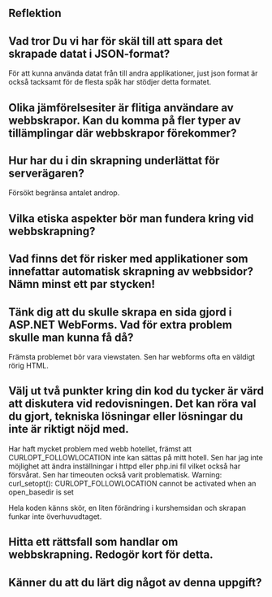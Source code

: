 <h2>Reflektion</h2>

Vad tror Du vi har för skäl till att spara det skrapade datat i JSON-format?
--------------
För att kunna använda datat från till andra applikationer, just json format är också tacksamt för de flesta spåk har stödjer detta formatet. 


Olika jämförelsesiter är flitiga användare av webbskrapor. Kan du komma på fler typer av tillämplingar där webbskrapor förekommer?
--------------

Hur har du i din skrapning underlättat för serverägaren?
------------------
Försökt begränsa antalet androp. 

Vilka etiska aspekter bör man fundera kring vid webbskrapning?
------------------

Vad finns det för risker med applikationer som innefattar automatisk skrapning av webbsidor? Nämn minst ett par stycken!
--------------
Tänk dig att du skulle skrapa en sida gjord i ASP.NET WebForms. Vad för extra problem skulle man kunna få då?
------------------
Främsta problemet bör vara viewstaten. Sen har webforms ofta en väldigt rörig HTML. 

Välj ut två punkter kring din kod du tycker är värd att diskutera vid redovisningen. Det kan röra val du gjort, tekniska lösningar eller lösningar du inte är riktigt nöjd med.
------------------
Har haft mycket problem med webb hotellet, främst att CURLOPT_FOLLOWLOCATION inte kan sättas på mitt hotell. Sen har jag inte möjlighet att ändra inställningar i httpd eller php.ini fil vilket också har försvårat. 
Sen har timeouten också varit problematisk. 
Warning: curl_setopt(): CURLOPT_FOLLOWLOCATION cannot be activated when an open_basedir is set

Hela koden känns skör, en liten förändring i kurshemsidan och skrapan funkar inte överhuvudtaget. 



Hitta ett rättsfall som handlar om webbskrapning. Redogör kort för detta.
------------------
Känner du att du lärt dig något av denna uppgift?
------------------